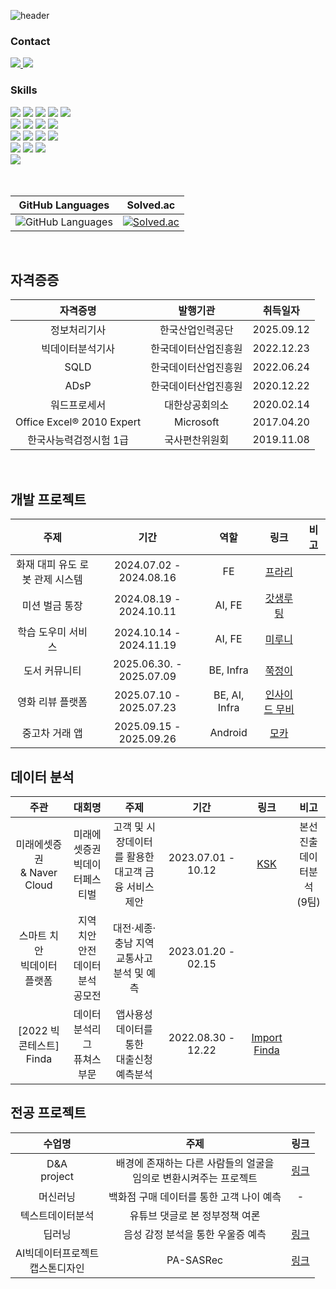 ![header](https://capsule-render.vercel.app/api?type=waving&color=gray&height=300&section=header&text=WELCOME%20&fontSize=60&animation=fadeIn&fontAlignY=38&desc=Song's%20GitHub%20&descAlignY=51&descAlign=65)

<div>
<h3>Contact</h3>

<div>
    <a style="display: inline;" href="mailto:thdckdyd123@naver.com">
        <img src="https://img.shields.io/badge/Mail-4285F4?style=flat&logo=Gmail&logoColor=white"/>
    </a>
    <a style="display: inline;" href="https://github.com/et007693">
        <img src="https://img.shields.io/badge/Github-181717?style=flat&logo=github&logoColor=white" />
    </a>

</div>
</div>

<div>
  <h3>Skills</h3>
    <!-- Python -->
    <div>
	<img src="https://img.shields.io/badge/Python-3766AB?style=flat-square&logo=Python&logoColor=white"/>
        <img src="https://img.shields.io/badge/FastAPI-009688?style=flat-square&amp;logo=FastAPI&amp;logoColor=white">
        <img src="https://img.shields.io/badge/Django-092E20?style=flat-square&amp;logo=django&amp;logoColor=white">
	<img src="https://img.shields.io/badge/Scikit--learn-F7931E?style=flat-square&logo=scikitlearn&logoColor=white">
	<img src="https://img.shields.io/badge/Pytorch-F80000?style=flat-square&logo=Pytorch&logoColor=white" />
    </div>
    <!-- JAVA -->
    <div>
        <img src="https://img.shields.io/badge/Java-007396?style=flat-square&logo=OpenJDK&logoColor=white"/>
	<img src="https://img.shields.io/badge/SpringBoot-6DB33F?style=flat-square&logo=SpringBoot&logoColor=white"/>
    	<img src="https://img.shields.io/badge/mysql-4479A1.svg?style=flat-square&logo=mysql&logoColor=white"/>
        <img src="https://img.shields.io/badge/MongoDB-%234ea94b.svg?style=flat-square&logo=mongodb&logoColor=white"/>
    </div>
    <!-- JavaScript -->
    <div>
        <img src="https://img.shields.io/badge/Javascript-%23323330?style=flat-square&logo=javascript&logoColor=%23F7DF1E"/>
        <img src="https://img.shields.io/badge/React-0088CC?style=flat-square&logo=React&logoColor=white"/>
        <img src="https://img.shields.io/badge/Vue-4FC08D?style=flat-square&logo=vuedotjs&logoColor=white&round"/>
	<img src="https://img.shields.io/badge/Tailwind-06B6D4?style=flat-square&logo=tailwindcss&logoColor=white">
    </div>
    <!-- HTML -->
    <!-- <div>
        <img src="https://img.shields.io/badge/HTML5-E34F26?style=flat-square&amp;logo=HTML5&amp;logoColor=white">
        <img src="https://img.shields.io/badge/CSS3-1572B6?style=flat-square&amp;logo=CSS&amp;logoColor=white">
	<img src="https://img.shields.io/badge/TypeScript-3178C6?style=flat-square&logo=typescript&logoColor=white">
        <img src="https://img.shields.io/badge/Tailwind-06B6D4?style=flat-square&logo=tailwindcss&logoColor=white">
    </div> -->
    <!-- deployment -->
    <div>
        <img src="https://img.shields.io/badge/Linux-FCC624?style=flat-square&amp;logo=linux&amp;logoColor=white">
        <img src="https://img.shields.io/badge/Docker-2496ED?style=flat-square&amp;logo=docker&amp;logoColor=white">
        <img src="https://img.shields.io/badge/Jenkins-D24939?style=flat-square&amp;logo=jenkins&amp;logoColor=white">
    </div>
    <!-- etc -->
    <div> 
        <img src="https://img.shields.io/badge/electron-191970?style=flat-square&amp;logo=electron&amp;logoColor=white">
    </div>

  <br>

</div>

<br>

| GitHub Languages                                                                                            | Solved.ac                                                                                              |
| ----------------------------------------------------------------------------------------------------------- | ------------------------------------------------------------------------------------------------------ |
| ![GitHub Languages](https://github-readme-stats.vercel.app/api/top-langs/?username=et007693&layout=compact) | [![Solved.ac](http://mazassumnida.wtf/api/v2/generate_badge?boj=et007693)](https://solved.ac/et007693) |

<br>

## 자격증증

|         자격증명          |       발행기관       |  취득일자  |
| :-----------------------: | :------------------: | :--------: |
|         정보처리기사       | 한국산업인력공단 | 2025.09.12 |
|        빅데이터분석기사    | 한국데이터산업진흥원 | 2022.12.23 |
|           SQLD            | 한국데이터산업진흥원 | 2022.06.24 |
|           ADsP            | 한국데이터산업진흥원 | 2020.12.22 |
|       워드프로세서        |    대한상공회의소    | 2020.02.14 |
| Office Excel® 2010 Expert |      Microsoft       | 2017.04.20 |
|  한국사능력검정시험 1급   |    국사편찬위원회    | 2019.11.08 |

<br>

## 개발 프로젝트
|    주제   |   기간    |    역할    |   링크    |   비고   |
| :-------: | :-------: | :-------:| :-------: | :-------:  |
| 화재 대피 유도 로봇 관제 시스템 | 2024.07.02 - 2024.08.16 | FE | [프라리](https://github.com/et007693/FRR) | |
| 미션 벌금 통장 | 2024.08.19 - 2024.10.11 | AI, FE | [갓생루팅](https://github.com/et007693/God_life) | |
| 학습 도우미 서비스 | 2024.10.14 - 2024.11.19 | AI, FE | [미루니](https://github.com/et007693/Miruni) | |
| 도서 커뮤니티 | 2025.06.30. - 2025.07.09 | BE, Infra | [쭉정이](https://github.com/jjukjeong) | |
| 영화 리뷰 플랫폼 | 2025.07.10 - 2025.07.23 | BE, AI, Infra | [인사이드 무비](https://github.com/AutoeverInsideMovie) | |
| 중고차 거래 앱 | 2025.09.15 - 2025.09.26 | Android | [모카](https://github.com/MOCAR-hyundai) | |


## 데이터 분석

|               주관               |                   대회명                    |                           주제                           |        기간        |                            링크                            |                비고                 |
| :------------------------------: | :-----------------------------------------: | :------------------------------------------------------: | :----------------: | :--------------------------------------------------------: | :---------------------------------: |
| 미래에셋증권 <br> & Naver Cloud  |     미래에셋증권 <br> 빅데이터페스티벌      | 고객 및 시장데이터를 활용한 <br> 대고객 금융 서비스 제안 | 2023.07.01 - 10.12 |     [KSK](https://github.com/et007693/ksk-miraeasset)      | 본선진출 <br> 데이터분석 <br> (9팀) |
| 스마트 치안 <br> 빅데이터 플랫폼 | 지역 치안 안전 <br> 데이터 분석 <br> 공모전 |      대전·세종·충남 지역 <br> 교통사고 분석 및 예측      | 2023.01.20 - 02.15 |                                                            |                                     |
|   [2022 빅콘테스트]<br> Finda    |   데이터 </br> 분석리그 </br> 퓨쳐스부문    |      앱사용성 데이터를 통한 <br> 대출신청 예측분석       | 2022.08.30 - 12.22 | [Import Finda](https://github.com/et007693/BigContest2022) |                                     |


## 전공 프로젝트
|               수업명               |                                  주제                                  |                                                              링크                                                               |
| :--------------------------------: | :--------------------------------------------------------------------: | :-----------------------------------------------------------------------------------------------------------------------------: |
|          D&A <br> project          | 배경에 존재하는 다른 사람들의 얼굴을 <br> 임의로 변환시켜주는 프로젝트 |                                        [링크](https://github.com/et007693/Face-chAInge)                                         |
|              머신러닝              |                백화점 구매 데이터를 통한 고객 나이 예측                |                                                                -                                                                |
|          텍스트데이터분석          |                     유튜브 댓글로 본 정부정책 여론                     |
|               딥러닝               |                   음성 감정 분석을 통한 우울증 예측                    | [링크](https://github.com/et007693/et007693/blob/main/src/%EB%94%A5%EB%9F%AC%EB%8B%9D_%EC%B5%9C%EC%A2%85%EB%B0%9C%ED%91%9C.pdf) |
| AI빅데이터프로젝트<br>캡스톤디자인 |                               PA-SASRec                                |                                          [링크](https://github.com/et007693/PA_SASRec)                                          |

<br>
